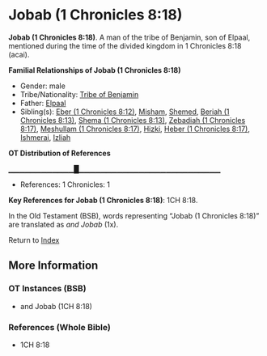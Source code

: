 # Jobab (1 Chronicles 8:18)
**Jobab (1 Chronicles 8:18)**. 
A man of the tribe of Benjamin, son of Elpaal, mentioned during the time of the divided kingdom in 1 Chronicles 8:18 (acai). 




**Familial Relationships of Jobab (1 Chronicles 8:18)**


* Gender: male
* Tribe/Nationality: [Tribe of Benjamin](../../../groups/md/acai/Benjamin.md)
* Father: [Elpaal](Elpaal.md)
* Sibling(s): [Eber (1 Chronicles 8:12)](Eber.3.md), [Misham](Misham.md), [Shemed](Shemed.md), [Beriah (1 Chronicles 8:13)](Beriah.3.md), [Shema (1 Chronicles 8:13)](Shema.3.md), [Zebadiah (1 Chronicles 8:17)](Zebadiah.2.md), [Meshullam (1 Chronicles 8:17)](Meshullam.4.md), [Hizki](Hizki.md), [Heber (1 Chronicles 8:17)](Heber.4.md), [Ishmerai](Ishmerai.md), [Izliah](Izliah.md)


**OT Distribution of References**

▁▁▁▁▁▁▁▁▁▁▁▁█▁▁▁▁▁▁▁▁▁▁▁▁▁▁▁▁▁▁▁▁▁▁▁▁▁▁
* References: 1 Chronicles: 1



**Key References for Jobab (1 Chronicles 8:18)**: 
1CH 8:18. 


In the Old Testament (BSB), words representing “Jobab (1 Chronicles 8:18)” are translated as 
*and Jobab* (1x). 




Return to [Index](00-Index.md)

## More Information

### OT Instances (BSB)

* and Jobab (1CH 8:18)



### References (Whole Bible)

* 1CH 8:18



